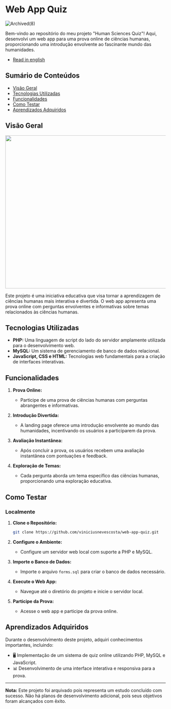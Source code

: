 # Web App Quiz

![Archived(8)](https://github.com/viniciusnevescosta/web-app-quiz/assets/66970818/0ef3c9dc-d908-409c-9fce-4ddae24f2f3d)

Bem-vindo ao repositório do meu projeto "Human Sciences Quiz"! Aqui, desenvolvi um web app para uma prova online de ciências humanas, proporcionando uma introdução envolvente ao fascinante mundo das humanidades.

- [Read in english](en_README.md)

## Sumário de Conteúdos

- [Visão Geral](#visão-geral)
- [Tecnologias Utilizadas](#tecnologias-utilizadas)
- [Funcionalidades](#funcionalidades)
- [Como Testar](#como-testar)
- [Aprendizados Adquiridos](#aprendizados-adquiridos)

## Visão Geral

<p align="center">
  <img width="800" height="480" src="assets/to_readme/humanform_git.GIF"
</p>

Este projeto é uma iniciativa educativa que visa tornar a aprendizagem de ciências humanas mais interativa e divertida. O web app apresenta uma prova online com perguntas envolventes e informativas sobre temas relacionados às ciências humanas.

## Tecnologias Utilizadas

- **PHP:** Uma linguagem de script do lado do servidor amplamente utilizada para o desenvolvimento web.
- **MySQL:** Um sistema de gerenciamento de banco de dados relacional.
- **JavaScript, CSS e HTML:** Tecnologias web fundamentais para a criação de interfaces interativas.

## Funcionalidades

1. **Prova Online:**
   - Participe de uma prova de ciências humanas com perguntas abrangentes e informativas.

2. **Introdução Divertida:**
   - A landing page oferece uma introdução envolvente ao mundo das humanidades, incentivando os usuários a participarem da prova.

3. **Avaliação Instantânea:**
   - Após concluir a prova, os usuários recebem uma avaliação instantânea com pontuações e feedback.

4. **Exploração de Temas:**
   - Cada pergunta aborda um tema específico das ciências humanas, proporcionando uma exploração educativa.

## Como Testar

### Localmente

1. **Clone o Repositório:**
   ```bash
   git clone https://github.com/viniciusnevescosta/web-app-quiz.git
   ```

2. **Configure o Ambiente:**
   - Configure um servidor web local com suporte a PHP e MySQL.

3. **Importe o Banco de Dados:**
   - Importe o arquivo `forms.sql` para criar o banco de dados necessário.

4. **Execute o Web App:**
   - Navegue até o diretório do projeto e inicie o servidor local.

5. **Participe da Prova:**
   - Acesse o web app e participe da prova online.

## Aprendizados Adquiridos

Durante o desenvolvimento deste projeto, adquiri conhecimentos importantes, incluindo:

- 🖥 Implementação de um sistema de quiz online utilizando PHP, MySQL e JavaScript.
- 📊 Desenvolvimento de uma interface interativa e responsiva para a prova.

---

**Nota:** Este projeto foi arquivado pois representa um estudo concluído com sucesso. Não há planos de desenvolvimento adicional, pois seus objetivos foram alcançados com êxito.
